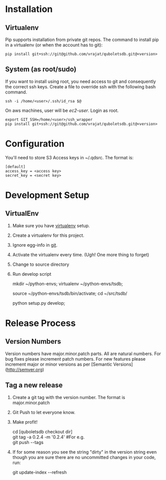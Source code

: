 Installation
============
Virtualenv
----------
Pip supports installation from private git repos. 
The command to install pip in a virtualenv (or when the account has to git): 

    pip install git+ssh://git@github.com/vrajat/quboletsdb.git@<version>

System (as root/sudo)
---------------------
If you want to install using root, you need access to git and consequently the correct ssh keys.
Create a file to override ssh with the following bash command.

    ssh -i /home/<user>/.ssh/id_rsa $@

On aws machines, user will be *ec2-user*.
Login as root.

    export GIT_SSH=/home/<user>/ssh_wrapper
    pip install git+ssh://git@github.com/vrajat/quboletsdb.git@<version>

Configuration
=============    
You'll need to store S3 Access keys in ~/.qdsrc. The format is:

    [default]
    access_key = <access key>
    secret_key = <secret key>

Development Setup
=================
VirtualEnv
----------
1. Make sure you have [virtualenv](https://pypi.python.org/pypi/virtualenv) setup.
2. Create a virtualenv for this project.
3. Ignore egg-info in [git](https://help.github.com/articles/ignoring-files#global-gitignore).
4. Activate the virtualenv every time. (Ugh! One more thing to forget)
5. Change to source directory
6. Run develop script


    mkdir ~/python-envs;
    virtualenv ~/python-envs/tsdb;

    source ~/python-envs/tsdb/bin/activate;
    cd ~/src/tsdb/
    
    python setup.py develop;

Release Process
===============
Version Numbers
---------------

Version numbers have major.minor.patch parts. All are natural numbers.
For bug fixes please increment patch numbers.
For new features please increment major or minor versions as per [Semantic Versions] (http://semver.org)

Tag a new release
-----------------
1. Create a git tag with the version number. The format is major.minor.patch
2. Git Push to let everyone know.
3. Make profit!


    cd [quboletsdb checkout dir]  
    git tag -a 0.2.4 -m '0.2.4' #For e.g.  
    git push --tags 

4. If for some reason you see the string "dirty" in the version string even though 
   you are sure there are no uncommitted changes in your code, run:
   
    git update-index --refresh    
